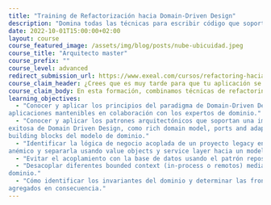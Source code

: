 ```yaml
---
title: "Training de Refactorización hacia Domain-Driven Design"
description: "Domina todas las técnicas para escribir código que soporte el paso del tiempo, desde el código limpio a la arquitectura de software."
date: 2022-10-01T15:00:00+02:00
layout: course
course_featured_image: /assets/img/blog/posts/nube-ubicuidad.jpeg
course_title: "Arquitecto master"
course_prefix: ""
course_level: advanced
redirect_submission_url: https://www.exeal.com/cursos/refactoring-hacia-domain-driven-design/programa/
course_claim_header: ¿Crees que es muy tarde para que tu aplicación se beneficie de aplicar las técnicas de Domain-Driven Design, Arquitectura Hexagonal y CQRS?
course_claim_body: En esta formación, combinamos técnicas de refactoring con los principales fundamentos de Domain-Driven Design, para que puedas rescatar y modernizar cualquier aplicación legacy.
learning_objectives:
  - "Conocer y aplicar los principios del paradigma de Domain-Driven Design para escribir
aplicaciones mantenibles en colaboración con los expertos de dominio."
  - "Conocer y aplicar los patrones arquitectónicos que soportan una implementación
exitosa de Domain Driven Design, como rich domain model, ports and adapters y los
building blocks del modelo de dominio."
  - "Identificar la lógica de negocio acoplada de un proyecto legacy en forma de modelo
anémico y separarla usando value objects y service layer hacia un modelo rico."
  - "Evitar el acoplamiento con la base de datos usando el patrón repositorio."
  - "Desacoplar diferentes bounded context (in-process o remotos) mediante eventos de
dominio."
  - "Cómo identificar los invariantes del dominio y determinar las fronteras entre los
agregados en consecuencia."
---
```

